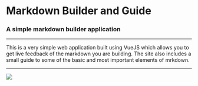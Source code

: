# Markdown Builder and Guide
### A simple markdown builder application

---
This is a very simple web application built using VueJS which allows you to get live feedback of the markdown you are building. The site also includes a small guide to some of the basic and most important elements of mrkdown.

---
![](http://i.gyazo.com/cef0836270fb95a545fb98fa7a3aed1c.png)